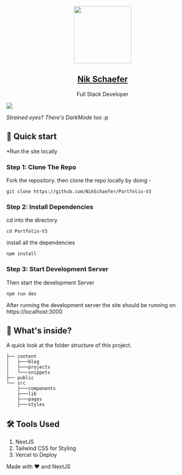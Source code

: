 <p align="center">
<img width="150" src="https://nikschaefer.vercel.app/developer.svg" />
</p>

<h2 align="center"><a href="https://nikschaefer.vercel.app/">Nik Schaefer</a></h2>

<p align="center">Full Stack Developer</p>

<img src="https://nikschaefer.vercel.app/site.JPG" />

_Strained eyes? There's DarkMode too :p_

## 🚀 Quick start
*Run the site locally

### Step 1: Clone The Repo

Fork the repository. then clone the repo locally by doing -

```
git clone https://github.com/NikSchaefer/Portfolio-V3
```

### Step 2: Install Dependencies

cd into the directory

```
cd Portfolio-V3
```

install all the dependencies

```
npm install
```

### Step 3: Start Development Server

Then start the development Server

```
npm run dev
```

After running the development server the site should be running on https://localhost:3000

## 📂 What's inside?
A quick look at the folder structure of this project.

```
├── content
│   ├───blog
│   ├───projects
│   └───snippets
├── public
└── src
    ├───components
    ├───lib
    ├───pages
    ├───styles
```

## 🛠️ Tools Used
1. NextJS
1. Tailwind CSS for Styling
1. Vercel to Deploy

Made with ❤️ and NextJS

